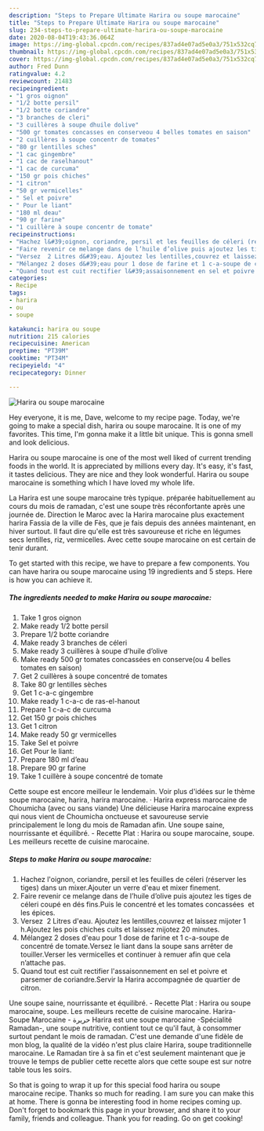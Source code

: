 ```yaml
---
description: "Steps to Prepare Ultimate Harira ou soupe marocaine"
title: "Steps to Prepare Ultimate Harira ou soupe marocaine"
slug: 234-steps-to-prepare-ultimate-harira-ou-soupe-marocaine
date: 2020-08-04T19:43:36.064Z
image: https://img-global.cpcdn.com/recipes/837ad4e07ad5e0a3/751x532cq70/harira-ou-soupe-marocaine-photo-principale-de-la-recette.jpg
thumbnail: https://img-global.cpcdn.com/recipes/837ad4e07ad5e0a3/751x532cq70/harira-ou-soupe-marocaine-photo-principale-de-la-recette.jpg
cover: https://img-global.cpcdn.com/recipes/837ad4e07ad5e0a3/751x532cq70/harira-ou-soupe-marocaine-photo-principale-de-la-recette.jpg
author: Fred Dunn
ratingvalue: 4.2
reviewcount: 21483
recipeingredient:
- "1 gros oignon"
- "1/2 botte persil"
- "1/2 botte coriandre"
- "3 branches de cleri"
- "3 cuillères à soupe dhuile dolive"
- "500 gr tomates concasses en conserveou 4 belles tomates en saison"
- "2 cuillères à soupe concentr de tomates"
- "80 gr lentilles sches"
- "1 cac gingembre"
- "1 cac de raselhanout"
- "1 cac de curcuma"
- "150 gr pois chiches"
- "1 citron"
- "50 gr vermicelles"
- " Sel et poivre"
- " Pour le liant"
- "180 ml deau"
- "90 gr farine"
- "1 cuillère à soupe concentr de tomate"
recipeinstructions:
- "Hachez l&#39;oignon, coriandre, persil et les feuilles de céleri (réserver les tiges) dans un mixer.Ajouter un verre d&#39;eau et mixer finement."
- "Faire revenir ce melange dans de l’huile d’olive puis ajoutez les tiges de céleri coupé en dés fins.Puis le concentré et les tomates concassées  et les épices."
- "Versez  2 Litres d&#39;eau. Ajoutez les lentilles,couvrez et laissez mijoter 1 h.Ajoutez les pois chiches cuits et laissez mijotez 20 minutes."
- "Mélangez 2 doses d&#39;eau pour 1 dose de farine et 1 c-a-soupe de concentré de tomate.Versez le liant dans la soupe sans arrêter de touiller.Verser les vermicelles et continuer à remuer afin que cela n’attache pas."
- "Quand tout est cuit rectifier l&#39;assaisonnement en sel et poivre et parsemer de coriandre.Servir la Harira accompagnée de quartier de citron."
categories:
- Recipe
tags:
- harira
- ou
- soupe

katakunci: harira ou soupe 
nutrition: 215 calories
recipecuisine: American
preptime: "PT39M"
cooktime: "PT34M"
recipeyield: "4"
recipecategory: Dinner

---
```



![Harira ou soupe marocaine](https://img-global.cpcdn.com/recipes/837ad4e07ad5e0a3/751x532cq70/harira-ou-soupe-marocaine-photo-principale-de-la-recette.jpg)

Hey everyone, it is me, Dave, welcome to my recipe page. Today, we're going to make a special dish, harira ou soupe marocaine. It is one of my favorites. This time, I'm gonna make it a little bit unique. This is gonna smell and look delicious.

Harira ou soupe marocaine is one of the most well liked of current trending foods in the world. It is appreciated by millions every day. It's easy, it's fast, it tastes delicious. They are nice and they look wonderful. Harira ou soupe marocaine is something which I have loved my whole life.

La Harira est une soupe marocaine très typique. préparée habituellement au cours du mois de ramadan, c&#39;est une soupe très réconfortante après une journée de. Direction le Maroc avec la Harira marocaine plus exactement harira Fassia de la ville de Fès, que je fais depuis des années maintenant, en hiver surtout. Il faut dire qu&#39;elle est très savoureuse et riche en légumes secs lentilles, riz, vermicelles. Avec cette soupe marocaine on est certain de tenir durant.


To get started with this recipe, we have to prepare a few components. You can have harira ou soupe marocaine using 19 ingredients and 5 steps. Here is how you can achieve it.

<!--inarticleads1-->

##### The ingredients needed to make Harira ou soupe marocaine:

1. Take 1 gros oignon
1. Make ready 1/2 botte persil
1. Prepare 1/2 botte coriandre
1. Make ready 3 branches de céleri
1. Make ready 3 cuillères à soupe d’huile d’olive
1. Make ready 500 gr tomates concassées en conserve(ou 4 belles tomates en saison)
1. Get 2 cuillères à soupe concentré de tomates
1. Take 80 gr lentilles sèches
1. Get 1 c-a-c gingembre
1. Make ready 1 c-a-c de ras-el-hanout
1. Prepare 1 c-a-c de curcuma
1. Get 150 gr pois chiches
1. Get 1 citron
1. Make ready 50 gr vermicelles
1. Take  Sel et poivre
1. Get  Pour le liant:
1. Prepare 180 ml d’eau
1. Prepare 90 gr farine
1. Take 1 cuillère à soupe concentré de tomate


Cette soupe est encore meilleur le lendemain. Voir plus d&#39;idées sur le thème soupe marocaine, harira, harira marocaine. · Harira express marocaine de Choumicha (avec ou sans viande) Une délicieuse Harira marocaine express qui nous vient de Choumicha onctueuse et savoureuse servie principalement le long du mois de Ramadan afin. Une soupe saine, nourrissante et équilibré. - Recette Plat : Harira ou soupe marocaine, soupe. Les meilleurs recette de cuisine marocaine. 

<!--inarticleads2-->

##### Steps to make Harira ou soupe marocaine:

1. Hachez l&#39;oignon, coriandre, persil et les feuilles de céleri (réserver les tiges) dans un mixer.Ajouter un verre d&#39;eau et mixer finement.
1. Faire revenir ce melange dans de l’huile d’olive puis ajoutez les tiges de céleri coupé en dés fins.Puis le concentré et les tomates concassées  et les épices.
1. Versez  2 Litres d&#39;eau. Ajoutez les lentilles,couvrez et laissez mijoter 1 h.Ajoutez les pois chiches cuits et laissez mijotez 20 minutes.
1. Mélangez 2 doses d&#39;eau pour 1 dose de farine et 1 c-a-soupe de concentré de tomate.Versez le liant dans la soupe sans arrêter de touiller.Verser les vermicelles et continuer à remuer afin que cela n’attache pas.
1. Quand tout est cuit rectifier l&#39;assaisonnement en sel et poivre et parsemer de coriandre.Servir la Harira accompagnée de quartier de citron.


Une soupe saine, nourrissante et équilibré. - Recette Plat : Harira ou soupe marocaine, soupe. Les meilleurs recette de cuisine marocaine. Harira-Soupe Marocaine - حريرة Harira est une soupe marocaine -Spécialité Ramadan-, une soupe nutritive, contient tout ce qu&#39;il faut, à consommer surtout pendant le mois de ramadan. C&#39;est une demande d&#39;une fidèle de mon blog, la qualité de la vidéo n&#39;est plus claire Harira, soupe traditionnelle marocaine. Le Ramadan tire à sa fin et c&#39;est seulement maintenant que je trouve le temps de publier cette recette alors que cette soupe est sur notre table tous les soirs. 

So that is going to wrap it up for this special food harira ou soupe marocaine recipe. Thanks so much for reading. I am sure you can make this at home. There is gonna be interesting food in home recipes coming up. Don't forget to bookmark this page in your browser, and share it to your family, friends and colleague. Thank you for reading. Go on get cooking!

